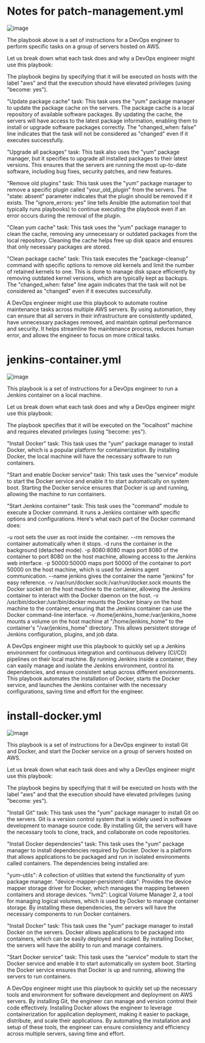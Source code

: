 # Notes for patch-management.yml 

![image](https://github.com/joshking1/ansible-projects-yemi/assets/88409463/40ea029f-49ad-40a7-bfe1-05f905e38447)

    
The playbook above is a set of instructions for a DevOps engineer to perform specific tasks on a group of servers hosted on AWS. 

Let us break down what each task does and why a DevOps engineer might use this playbook:

The playbook begins by specifying that it will be executed on hosts with the label "aws" and that the execution should have elevated privileges (using "become: yes").

"Update package cache" task: This task uses the "yum" package manager to update the package cache on the servers. The package cache is a local repository of available software packages. By updating the cache, the servers will have access to the latest package information, enabling them to install or upgrade software packages correctly. The "changed_when: false" line indicates that the task will not be considered as "changed" even if it executes successfully.

"Upgrade all packages" task: This task also uses the "yum" package manager, but it specifies to upgrade all installed packages to their latest versions. This ensures that the servers are running the most up-to-date software, including bug fixes, security patches, and new features.

"Remove old plugins" task: This task uses the "yum" package manager to remove a specific plugin called "your_old_plugin" from the servers. The "state: absent" parameter indicates that the plugin should be removed if it exists. The "ignore_errors: yes" line tells Ansible (the automation tool that typically runs playbooks) to continue executing the playbook even if an error occurs during the removal of the plugin.

"Clean yum cache" task: This task uses the "yum" package manager to clean the cache, removing any unnecessary or outdated packages from the local repository. Cleaning the cache helps free up disk space and ensures that only necessary packages are stored.

"Clean package cache" task: This task executes the "package-cleanup" command with specific options to remove old kernels and limit the number of retained kernels to one. This is done to manage disk space efficiently by removing outdated kernel versions, which are typically kept as backups. The "changed_when: false" line again indicates that the task will not be considered as "changed" even if it executes successfully.

A DevOps engineer might use this playbook to automate routine maintenance tasks across multiple AWS servers. By using automation, they can ensure that all servers in their infrastructure are consistently updated, have unnecessary packages removed, and maintain optimal performance and security. It helps streamline the maintenance process, reduces human error, and allows the engineer to focus on more critical tasks.

# jenkins-container.yml 

![image](https://github.com/joshking1/ansible-projects-yemi/assets/88409463/772554d2-0856-47d7-8df3-383df0420274)


This playbook is a set of instructions for a DevOps engineer to run a Jenkins container on a local machine. 

Let us break down what each task does and why a DevOps engineer might use this playbook:

The playbook specifies that it will be executed on the "localhost" machine and requires elevated privileges (using "become: yes").

"Install Docker" task: This task uses the "yum" package manager to install Docker, which is a popular platform for containerization. By installing Docker, the local machine will have the necessary software to run containers.

"Start and enable Docker service" task: This task uses the "service" module to start the Docker service and enable it to start automatically on system boot. Starting the Docker service ensures that Docker is up and running, allowing the machine to run containers.

"Start Jenkins container" task: This task uses the "command" module to execute a Docker command. It runs a Jenkins container with specific options and configurations. Here's what each part of the Docker command does:

-u root sets the user as root inside the container.
--rm removes the container automatically when it stops.
-d runs the container in the background (detached mode).
-p 8080:8080 maps port 8080 of the container to port 8080 on the host machine, allowing access to the Jenkins web interface.
-p 50000:50000 maps port 50000 of the container to port 50000 on the host machine, which is used for Jenkins agent communication.
--name jenkins gives the container the name "jenkins" for easy reference.
-v /var/run/docker.sock:/var/run/docker.sock mounts the Docker socket on the host machine to the container, allowing the Jenkins container to interact with the Docker daemon on the host.
-v /usr/bin/docker:/usr/bin/docker mounts the Docker binary on the host machine to the container, ensuring that the Jenkins container can use the Docker command-line interface.
-v /home/jenkins_home:/var/jenkins_home mounts a volume on the host machine at "/home/jenkins_home" to the container's "/var/jenkins_home" directory. This allows persistent storage of Jenkins configuration, plugins, and job data.

A DevOps engineer might use this playbook to quickly set up a Jenkins environment for continuous integration and continuous delivery (CI/CD) pipelines on their local machine. By running Jenkins inside a container, they can easily manage and isolate the Jenkins environment, control its dependencies, and ensure consistent setup across different environments. This playbook automates the installation of Docker, starts the Docker service, and launches the Jenkins container with the necessary configurations, saving time and effort for the engineer.

# install-docker.yml

![image](https://github.com/joshking1/ansible-projects-yemi/assets/88409463/42d4ab48-5e7d-4066-826b-6cb4421453de)

This playbook is a set of instructions for a DevOps engineer to install Git and Docker, and start the Docker service on a group of servers hosted on AWS. 

Let us break down what each task does and why a DevOps engineer might use this playbook:

The playbook begins by specifying that it will be executed on hosts with the label "aws" and that the execution should have elevated privileges (using "become: yes").

"Install Git" task: This task uses the "yum" package manager to install Git on the servers. Git is a version control system that is widely used in software development to manage source code. By installing Git, the servers will have the necessary tools to clone, track, and collaborate on code repositories.

"Install Docker dependencies" task: This task uses the "yum" package manager to install dependencies required by Docker. Docker is a platform that allows applications to be packaged and run in isolated environments called containers. The dependencies being installed are:

"yum-utils": A collection of utilities that extend the functionality of yum package manager.
"device-mapper-persistent-data": Provides the device mapper storage driver for Docker, which manages the mapping between containers and storage devices.
"lvm2": Logical Volume Manager 2, a tool for managing logical volumes, which is used by Docker to manage container storage.
By installing these dependencies, the servers will have the necessary components to run Docker containers.

"Install Docker" task: This task uses the "yum" package manager to install Docker on the servers. Docker allows applications to be packaged into containers, which can be easily deployed and scaled. By installing Docker, the servers will have the ability to run and manage containers.

"Start Docker service" task: This task uses the "service" module to start the Docker service and enable it to start automatically on system boot. Starting the Docker service ensures that Docker is up and running, allowing the servers to run containers.

A DevOps engineer might use this playbook to quickly set up the necessary tools and environment for software development and deployment on AWS servers. By installing Git, the engineer can manage and version control their code effectively. Installing Docker allows the engineer to leverage containerization for application deployment, making it easier to package, distribute, and scale their applications. By automating the installation and setup of these tools, the engineer can ensure consistency and efficiency across multiple servers, saving time and effort.


